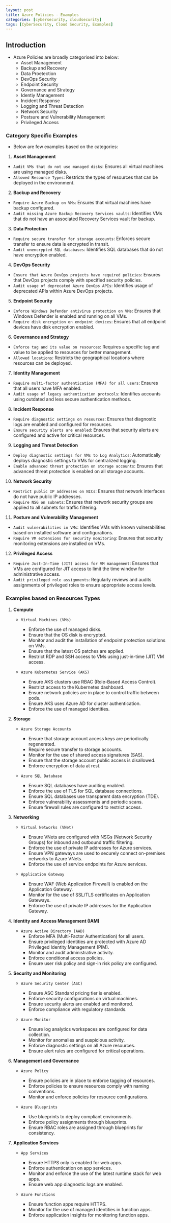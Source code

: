 ```yaml
---
layout: post
title: Azure Policies - Examples
categories: [cybersecurity, cloudsecurity]
tags: [CyberSecurity, Cloud Security, Examples]
---
```


## Introduction
- Azure Policies are broadly categorised into below:
   + Asset Management
   + Backup and Recovery
   + Data Proetection
   + DevOps Security
   + Endpoint Security
   + Governance and Strategy
   + Identiy Management
   + Incident Response
   + Logging and Threat Detection
   + Network Security 
   + Postsure and Vulnerability Management
   + Privileged Access

### Category Specific Examples
- Below are few examples based on the categories:
1. **Asset Management**
- `Audit VMs that do not use managed disks`: Ensures all virtual machines are using managed disks.
- `Allowed Resource Types`: Restricts the types of resources that can be deployed in the environment.

2. **Backup and Recovery**
- `Require Azure Backup on VMs`: Ensures that virtual machines have backup configured.
- `Audit missing Azure Backup Recovery Services vaults`: Identifies VMs that do not have an associated Recovery Services vault for backup.

3. **Data Protection**
- `Require secure transfer for storage accounts`: Enforces secure transfer to ensure data is encrypted in transit.
- `Audit unencrypted SQL databases`: Identifies SQL databases that do not have encryption enabled.

4. **DevOps Security**
- `Ensure that Azure DevOps projects have required policies`: Ensures that DevOps projects comply with specified security policies.
- `Audit usage of deprecated Azure DevOps APIs`: Identifies usage of deprecated APIs within Azure DevOps projects.

5. **Endpoint Security**
- `Enforce Windows Defender antivirus protection on VMs`: Ensures that Windows Defender is enabled and running on all VMs.
- `Require disk encryption on endpoint devices`: Ensures that all endpoint devices have disk encryption enabled.

6. **Governance and Strategy**
- `Enforce tag and its value on resources`: Requires a specific tag and value to be applied to resources for better management.
- `Allowed locations`: Restricts the geographical locations where resources can be deployed.

7. **Identity Management**
- `Require multi-factor authentication (MFA) for all users`: Ensures that all users have MFA enabled.
- `Audit usage of legacy authentication protocols`: Identifies accounts using outdated and less secure authentication methods.

8. **Incident Response**
- `Require diagnostic settings on resources`: Ensures that diagnostic logs are enabled and configured for resources.
- `Ensure security alerts are enabled`: Ensures that security alerts are configured and active for critical resources.

9. **Logging and Threat Detection**
- `Deploy diagnostic settings for VMs to Log Analytics`: Automatically deploys diagnostic settings to VMs for centralized logging.
- `Enable advanced threat protection on storage accounts`: Ensures that advanced threat protection is enabled on all storage accounts.

10. **Network Security**
- `Restrict public IP addresses on NICs`: Ensures that network interfaces do not have public IP addresses.
- `Require NSG on subnets`: Ensures that network security groups are applied to all subnets for traffic filtering.

11. **Posture and Vulnerability Management**
- `Audit vulnerabilities in VMs`: Identifies VMs with known vulnerabilities based on installed software and configurations.
- `Require VM extensions for security monitoring`: Ensures that security monitoring extensions are installed on VMs.

12. **Privileged Access**
- `Require Just-In-Time (JIT) access for VM management`: Ensures that VMs are configured for JIT access to limit the time window for administrative access.
- `Audit privileged role assignments`: Regularly reviews and audits assignments of privileged roles to ensure appropriate access levels.

### Examples based on Resources Types

1. **Compute**

   - `Virtual Machines (VMs)`
      + Enforce the use of managed disks.
      + Ensure that the OS disk is encrypted.
      + Monitor and audit the installation of endpoint protection solutions on VMs.
      + Ensure that the latest OS patches are applied.
      + Restrict RDP and SSH access to VMs using just-in-time (JIT) VM access.

   - `Azure Kubernetes Service (AKS)`
      + Ensure AKS clusters use RBAC (Role-Based Access Control).
      + Restrict access to the Kubernetes dashboard.
      + Ensure network policies are in place to control traffic between pods.
      + Ensure AKS uses Azure AD for cluster authentication.
      + Enforce the use of managed identities.

2. **Storage**

   - `Azure Storage Accounts`
      + Ensure that storage account access keys are periodically regenerated.
      + Require secure transfer to storage accounts.
      + Monitor for the use of shared access signatures (SAS).
      + Ensure that the storage account public access is disallowed.
      + Enforce encryption of data at rest.

   - `Azure SQL Database`
      + Ensure SQL databases have auditing enabled.
      + Enforce the use of TLS for SQL database connections.
      + Ensure SQL databases use transparent data encryption (TDE).
      + Enforce vulnerability assessments and periodic scans.
      + Ensure firewall rules are configured to restrict access.

3. **Networking**

   - `Virtual Networks (VNet)`
      + Ensure VNets are configured with NSGs (Network Security Groups) for inbound and outbound traffic filtering.
      + Enforce the use of private IP addresses for Azure services.
      + Ensure VPN gateways are used to securely connect on-premises networks to Azure VNets.
      + Enforce the use of service endpoints for Azure services.

   - `Application Gateway`
      + Ensure WAF (Web Application Firewall) is enabled on the Application Gateway.
      + Monitor for the use of SSL/TLS certificates on Application Gateways.
      + Enforce the use of private IP addresses for the Application Gateway.

4. **Identity and Access Management (IAM)**

   - `Azure Active Directory (AAD)`
      + Enforce MFA (Multi-Factor Authentication) for all users.
      + Ensure privileged identities are protected with Azure AD Privileged Identity Management (PIM).
      + Monitor and audit administrative activity.
      + Enforce conditional access policies.
      + Ensure user risk policy and sign-in risk policy are configured.

5. **Security and Monitoring**

   - `Azure Security Center (ASC)`
      + Ensure ASC Standard pricing tier is enabled.
      + Enforce security configurations on virtual machines.
      + Ensure security alerts are enabled and monitored.
      + Enforce compliance with regulatory standards.

   - `Azure Monitor`
      + Ensure log analytics workspaces are configured for data collection.
      + Monitor for anomalies and suspicious activity.
      + Enforce diagnostic settings on all Azure resources.
      + Ensure alert rules are configured for critical operations.

6. **Management and Governance**

   - `Azure Policy`
      + Ensure policies are in place to enforce tagging of resources.
      + Enforce policies to ensure resources comply with naming conventions.
      + Monitor and enforce policies for resource configurations.

   - `Azure Blueprints`
      + Use blueprints to deploy compliant environments.
      + Enforce policy assignments through blueprints.
      + Ensure RBAC roles are assigned through blueprints for consistency.

7. **Application Services**

   - `App Services`
      + Ensure HTTPS only is enabled for web apps.
      + Enforce authentication on app services.
      + Monitor and enforce the use of the latest runtime stack for web apps.
      + Ensure web app diagnostic logs are enabled.

   - `Azure Functions`
      + Ensure function apps require HTTPS.
      + Monitor for the use of managed identities in function apps.
      + Enforce application insights for monitoring function apps.
   